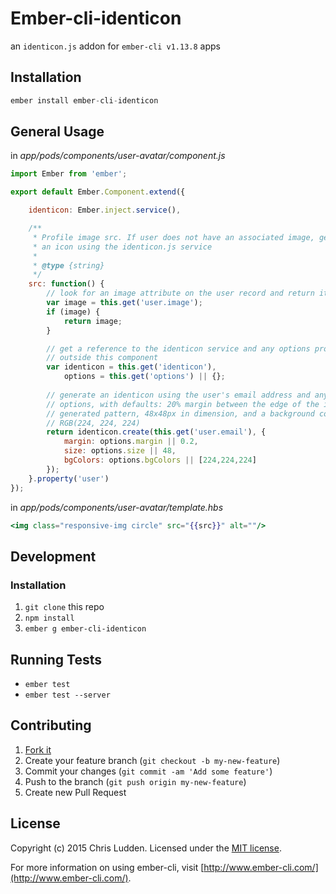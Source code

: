 # Ember-cli-identicon
an `identicon.js` addon for `ember-cli v1.13.8` apps

## Installation
```javascript
ember install ember-cli-identicon
```

## General Usage
in *app/pods/components/user-avatar/component.js*
```javascript
import Ember from 'ember';

export default Ember.Component.extend({

    identicon: Ember.inject.service(),

    /**
     * Profile image src. If user does not have an associated image, generate
     * an icon using the identicon.js service
     *
     * @type {string}
     */
    src: function() {
        // look for an image attribute on the user record and return it if found
        var image = this.get('user.image');
        if (image) {
            return image;
        }

        // get a reference to the identicon service and any options provided from
        // outside this component
        var identicon = this.get('identicon'),
            options = this.get('options') || {};
            
        // generate an identicon using the user's email address and any provided
        // options, with defaults: 20% margin between the edge of the image and the
        // generated pattern, 48x48px in dimension, and a background color of 
        // RGB(224, 224, 224)
        return identicon.create(this.get('user.email'), {
            margin: options.margin || 0.2,
            size: options.size || 48,
            bgColors: options.bgColors || [224,224,224]
        });
    }.property('user')
});
```

in *app/pods/components/user-avatar/template.hbs*
```handlebars
<img class="responsive-img circle" src="{{src}}" alt=""/>
```

## Development
### Installation
1. `git clone` this repo
2. `npm install`
3. `ember g ember-cli-identicon`

## Running Tests
* `ember test`
* `ember test --server`

## Contributing
1. [Fork it](https://github.com/cludden/ember-cli-identicon/fork)
2. Create your feature branch (`git checkout -b my-new-feature`)
3. Commit your changes (`git commit -am 'Add some feature'`)
4. Push to the branch (`git push origin my-new-feature`)
5. Create new Pull Request

## License
Copyright (c) 2015 Chris Ludden.
Licensed under the [MIT license](LICENSE.md).

For more information on using ember-cli, visit [http://www.ember-cli.com/](http://www.ember-cli.com/).
